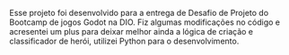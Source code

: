 Esse projeto foi desenvolvido para a entrega de Desafio de Projeto do Bootcamp de jogos Godot na DIO.
Fiz algumas modificações no código e acresentei um plus para deixar melhor ainda a lógica de criação e classificador de herói, utilizei Python para o desenvolvimento.
